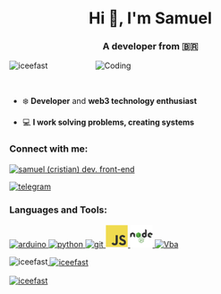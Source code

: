 
<h1 align="center">Hi 👋, I'm Samuel</h1>
<h3 align="center">A developer from 🇧🇷</h3>
<img align="right" alt="Coding" width="350" src="https://c.tenor.com/6PUE1PAsXQUAAAAM/scaler-create-impact.gif">
<p align="left"> <img src="https://komarev.com/ghpvc/?username=iceefast&label=Profile%20views&color=0e75b6&style=flat" alt="iceefast" /> </p>

<p align="left"> <a href="https://twitter.com/" target="blank"><img src="https://img.shields.io/twitter/follow/?logo=twitter&style=for-the-badge" alt="" /></a> </p>

- ❄️ **Developer** and **web3 technology enthusiast**

- 💻 **I work solving problems, creating systems**

<h3 align="left">Connect with me:</h3>

<p align="left">
  <a href="https://www.linkedin.com/in/samuel-cristian/" target="_blank">
  <img align="center" src="https://raw.githubusercontent.com/rahuldkjain/github-profile-readme-generator/master/src/images/icons/Social/linked-in-alt.svg" alt="samuel (cristian) dev. front-end" height="40" width="40" />
  </a>
  </p>

  <p align="left">
  <a href="https://t.me/iceefast" target="_blank">
    <img src="https://cdn3.iconfinder.com/data/icons/popular-services-brands-vol-2/512/telegram-1024.png" target="_blank"alt="telegram" height="40" width="40"/>
  </a>
</p>












<h3 align="left">Languages and Tools:</h3>
<p align="left"> 
  <a href="https://www.arduino.cc/" target="_blank" rel="noreferrer">
    <img src="https://cdn.worldvectorlogo.com/logos/arduino-1.svg" alt="arduino" width="40" height="40"/> 
  </a>

  
  <a href="https://www.python.org/" target="_blank" rel="noreferrer">
  <img src="https://www.vectorlogo.zone/logos/python/python-icon.svg" alt="python" width="40" height="40"/>
    </a> 

    
  <a href="https://ethereum.org/en/" target="_blank" rel="noreferrer"> 
  <img src="https://www.vectorlogo.zone/logos/ethereum/ethereum-icon.svg" alt="git" width="40" height="40"/> 
  </a>
  

  
  <a href="https://developer.mozilla.org/en-US/docs/Web/JavaScript" target="_blank" rel="noreferrer"> 
    <img src="https://raw.githubusercontent.com/devicons/devicon/master/icons/javascript/javascript-original.svg" alt="javascript" width="40" height="40"/> 
  </a>
  
  <a href="https://nodejs.org" target="_blank" rel="noreferrer"> 
  <img src="https://raw.githubusercontent.com/devicons/devicon/master/icons/nodejs/nodejs-original-wordmark.svg" alt="nodejs" width="40" height="40"/> 
  </a> 
  

  

  <a href="https://learn.microsoft.com/en-us/office/vba/library-reference/concepts/getting-started-with-vba-in-office" target="_blank">
    <img src="https://serkonda7.gallerycdn.vsassets.io/extensions/serkonda7/vscode-vba/0.9.0/1686121620796/Microsoft.VisualStudio.Services.Icons.Default" alt="Vba" width="40" height="40"/>
  </p>

<p><img align="left" src="https://github-readme-stats.vercel.app/api/top-langs?username=iceefast&show_icons=true&locale=en&layout=compact" alt="iceefast" /></p>

<p>&nbsp;<img align="center" src="https://github-readme-stats.vercel.app/api?username=iceefast&show_icons=true&locale=en" alt="iceefast" /></p>

<p><img align="center" src="https://github-readme-streak-stats.herokuapp.com/?user=iceefast&" alt="iceefast" /></p>
